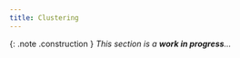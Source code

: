 ```yaml
---
title: Clustering
---
```


{: .note .construction }
_This section is a **work in progress**..._

<div style="min-height: 800px"></div>